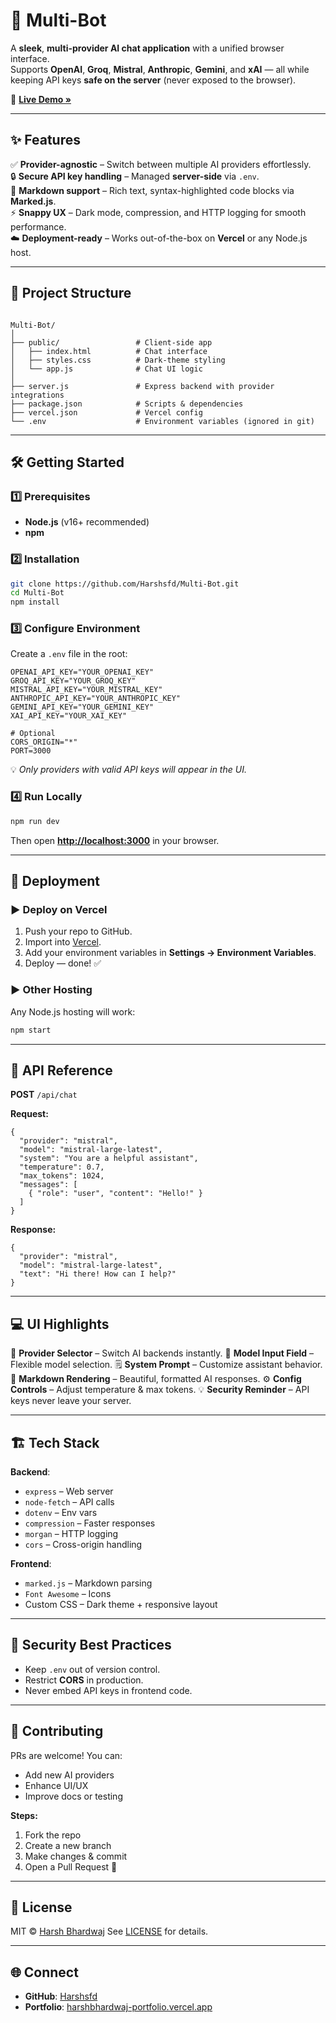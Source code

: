 # 🚀 Multi-Bot

A **sleek**, **multi-provider AI chat application** with a unified browser interface.  
Supports **OpenAI**, **Groq**, **Mistral**, **Anthropic**, **Gemini**, and **xAI** — all while keeping API keys **safe on the server** (never exposed to the browser).  

🔗 **[Live Demo »](https://multi-bot-fawn.vercel.app)**

---

## ✨ Features

✅ **Provider-agnostic** – Switch between multiple AI providers effortlessly.  
🔒 **Secure API key handling** – Managed **server-side** via `.env`.  
📝 **Markdown support** – Rich text, syntax-highlighted code blocks via **Marked.js**.  
⚡ **Snappy UX** – Dark mode, compression, and HTTP logging for smooth performance.  
☁️ **Deployment-ready** – Works out-of-the-box on **Vercel** or any Node.js host.  

---

## 📂 Project Structure

```

Multi-Bot/
│
├── public/                 # Client-side app
│   ├── index.html          # Chat interface
│   ├── styles.css          # Dark-theme styling
│   └── app.js              # Chat UI logic
│
├── server.js               # Express backend with provider integrations
├── package.json            # Scripts & dependencies
├── vercel.json             # Vercel config
└── .env                    # Environment variables (ignored in git)

````

---

## 🛠 Getting Started

### 1️⃣ Prerequisites
- **Node.js** (v16+ recommended)
- **npm**

### 2️⃣ Installation
```bash
git clone https://github.com/Harshsfd/Multi-Bot.git
cd Multi-Bot
npm install
````

### 3️⃣ Configure Environment

Create a `.env` file in the root:

```env
OPENAI_API_KEY="YOUR_OPENAI_KEY"
GROQ_API_KEY="YOUR_GROQ_KEY"
MISTRAL_API_KEY="YOUR_MISTRAL_KEY"
ANTHROPIC_API_KEY="YOUR_ANTHROPIC_KEY"
GEMINI_API_KEY="YOUR_GEMINI_KEY"
XAI_API_KEY="YOUR_XAI_KEY"

# Optional
CORS_ORIGIN="*"
PORT=3000
```

💡 *Only providers with valid API keys will appear in the UI.*

### 4️⃣ Run Locally

```bash
npm run dev
```

Then open **[http://localhost:3000](http://localhost:3000)** in your browser.

---

## 🚀 Deployment

### ▶ Deploy on Vercel

1. Push your repo to GitHub.
2. Import into [Vercel](https://vercel.com).
3. Add your environment variables in **Settings → Environment Variables**.
4. Deploy — done! ✅

### ▶ Other Hosting

Any Node.js hosting will work:

```bash
npm start
```

---

## 📡 API Reference

**POST** `/api/chat`

**Request:**

```jsonc
{
  "provider": "mistral",
  "model": "mistral-large-latest",
  "system": "You are a helpful assistant",
  "temperature": 0.7,
  "max_tokens": 1024,
  "messages": [
    { "role": "user", "content": "Hello!" }
  ]
}
```

**Response:**

```jsonc
{
  "provider": "mistral",
  "model": "mistral-large-latest",
  "text": "Hi there! How can I help?"
}
```

---

## 💻 UI Highlights

🎯 **Provider Selector** – Switch AI backends instantly.
🧩 **Model Input Field** – Flexible model selection.
🗒 **System Prompt** – Customize assistant behavior.
🎨 **Markdown Rendering** – Beautiful, formatted AI responses.
⚙ **Config Controls** – Adjust temperature & max tokens.
💡 **Security Reminder** – API keys never leave your server.

---

## 🏗 Tech Stack

**Backend**:

* `express` – Web server
* `node-fetch` – API calls
* `dotenv` – Env vars
* `compression` – Faster responses
* `morgan` – HTTP logging
* `cors` – Cross-origin handling

**Frontend**:

* `marked.js` – Markdown parsing
* `Font Awesome` – Icons
* Custom CSS – Dark theme + responsive layout

---

## 🔐 Security Best Practices

* Keep `.env` out of version control.
* Restrict **CORS** in production.
* Never embed API keys in frontend code.

---

## 🤝 Contributing

PRs are welcome!
You can:

* Add new AI providers
* Enhance UI/UX
* Improve docs or testing

**Steps:**

1. Fork the repo
2. Create a new branch
3. Make changes & commit
4. Open a Pull Request 🎉

---

## 📜 License

MIT © [Harsh Bhardwaj](https://github.com/Harshsfd)
See [LICENSE](LICENSE) for details.

---

## 🌐 Connect

* **GitHub**: [Harshsfd](https://github.com/Harshsfd)
* **Portfolio**: [harshbhardwaj-portfolio.vercel.app](https://harshbhardwaj-portfolio.vercel.app)
